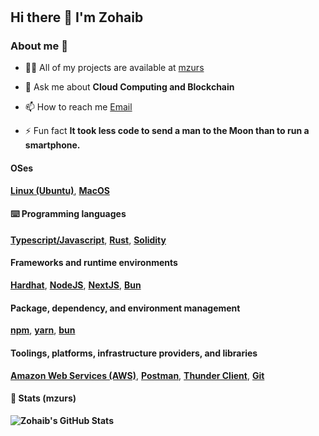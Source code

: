 #

## Hi there 👋 I'm Zohaib

### About me 💯

- 👨‍💻 All of my projects are available at [mzurs](https://muhammadzohaib.vercel.app/)

- 💬 Ask me about **Cloud Computing and Blockchain**

- 📫 How to reach me [Email](**<zohaib10092001@gmail.com>**)

- ⚡ Fun fact **It took less code to send a man to the Moon than to run a smartphone.**

#### OSes

**[Linux (Ubuntu)](https://ubuntu.com/)**, **[MacOS](https://www.apple.com/macos/sonoma/)**

#### ⌨️ Programming languages

**[Typescript/Javascript](https://www.typescriptlang.org/)**, **[Rust](https://www.rust-lang.org/)**, **[Solidity](https://soliditylang.org/)**

#### Frameworks and runtime environments

**[Hardhat](https://hardhat.org/)**, **[NodeJS](https://nodejs.org/en)**, **[NextJS](https://nextjs.org/)**, **[Bun](https://bun.sh/)**

#### Package, dependency, and environment management

**[npm](https://www.npmjs.com/)**, **[yarn](https://yarnpkg.com/)**, **[bun](https://bun.sh/)**

#### Toolings, platforms, infrastructure providers, and libraries

**[Amazon Web Services (AWS)](https://aws.amazon.com/?nc2=h_lg)**, **[Postman](https://www.postman.com/)**, **[Thunder Client](https://www.thunderclient.com/)**, **[Git](https://git-scm.com/)**

#### 🔎 Stats (mzurs)

**![Zohaib's GitHub Stats](https://github-readme-stats-beta-ruby-27.vercel.app/api?username=mzurs&count_private=true&show_icons=true&bg_color=000000&title_color=00FFFF&text_color=00FFFF&&hide_border=false)**
<!-- **![Top Langs](https://github-readme-stats-beta-ruby-27.vercel.app/api/top-langs?username=mzurs&langs_count=5&&hide_progress=true&show_icons=true&locale=en&layout=compact&bg_color=000000&hide_border=false&title_color=00FFFF&text_color=00FFFF&border_radius=1)** -->
